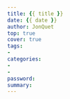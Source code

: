 ```yaml
---
title: {{ title }}
date: {{ date }}
author: JonQuet
top: true
cover: true
tags:
- 
categories:
- 
- 
password: 
summary: 
---
```

